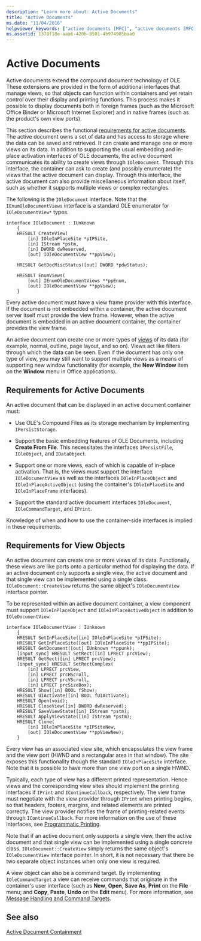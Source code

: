 ```yaml
---
description: "Learn more about: Active Documents"
title: "Active Documents"
ms.date: "11/04/2016"
helpviewer_keywords: ["active documents [MFC]", "active documents [MFC], requirements", "view objects [MFC], requirements", "OLE [MFC], active documents", "views [MFC], active documents", "active documents [MFC], views"]
ms.assetid: 1378f18e-aaa6-420b-8501-4b974905baa0
---
```

# Active Documents

Active documents extend the compound document technology of OLE. These extensions are provided in the form of additional interfaces that manage views, so that objects can function within containers and yet retain control over their display and printing functions. This process makes it possible to display documents both in foreign frames (such as the Microsoft Office Binder or Microsoft Internet Explorer) and in native frames (such as the product's own view ports).

This section describes the functional [requirements for active documents](#requirements_for_active_documents). The active document owns a set of data and has access to storage where the data can be saved and retrieved. It can create and manage one or more views on its data. In addition to supporting the usual embedding and in-place activation interfaces of OLE documents, the active document communicates its ability to create views through `IOleDocument`. Through this interface, the container can ask to create (and possibly enumerate) the views that the active document can display. Through this interface, the active document can also provide miscellaneous information about itself, such as whether it supports multiple views or complex rectangles.

The following is the `IOleDocument` interface. Note that the `IEnumOleDocumentViews` interface is a standard OLE enumerator for `IOleDocumentView*` types.

```
interface IOleDocument : IUnknown
    {
    HRESULT CreateView(
        [in] IOleInPlaceSite *pIPSite,
        [in] IStream *pstm,
        [in] DWORD dwReserved,
        [out] IOleDocumentView **ppView);

    HRESULT GetDocMiscStatus([out] DWORD *pdwStatus);

    HRESULT EnumViews(
        [out] IEnumOleDocumentViews **ppEnum,
        [out] IOleDocumentView **ppView);
    }
```

Every active document must have a view frame provider with this interface. If the document is not embedded within a container, the active document server itself must provide the view frame. However, when the active document is embedded in an active document container, the container provides the view frame.

An active document can create one or more types of [views](#requirements_for_view_objects) of its data (for example, normal, outline, page layout, and so on). Views act like filters through which the data can be seen. Even if the document has only one type of view, you may still want to support multiple views as a means of supporting new window functionality (for example, the **New Window** item on the **Window** menu in Office applications).

## <a name="requirements_for_active_documents"></a> Requirements for Active Documents

An active document that can be displayed in an active document container must:

- Use OLE's Compound Files as its storage mechanism by implementing `IPersistStorage`.

- Support the basic embedding features of OLE Documents, including **Create From File**. This necessitates the interfaces `IPersistFile`, `IOleObject`, and `IDataObject`.

- Support one or more views, each of which is capable of in-place activation. That is, the views must support the interface `IOleDocumentView` as well as the interfaces `IOleInPlaceObject` and `IOleInPlaceActiveObject` (using the container's `IOleInPlaceSite` and `IOleInPlaceFrame` interfaces).

- Support the standard active document interfaces `IOleDocument`, `IOleCommandTarget`, and `IPrint`.

Knowledge of when and how to use the container-side interfaces is implied in these requirements.

## <a name="requirements_for_view_objects"></a> Requirements for View Objects

An active document can create one or more views of its data. Functionally, these views are like ports onto a particular method for displaying the data. If an active document only supports a single view, the active document and that single view can be implemented using a single class. `IOleDocument::CreateView` returns the same object's `IOleDocumentView` interface pointer.

To be represented within an active document container, a view component must support `IOleInPlaceObject` and `IOleInPlaceActiveObject` in addition to `IOleDocumentView`:

```
interface IOleDocumentView : IUnknown
    {
    HRESULT SetInPlaceSite([in] IOleInPlaceSite *pIPSite);
    HRESULT GetInPlaceSite([out] IOleInPlaceSite **ppIPSite);
    HRESULT GetDocument([out] IUnknown **ppunk);
    [input_sync] HRESULT SetRect([in] LPRECT prcView);
    HRESULT GetRect([in] LPRECT prcView);
    [input_sync] HRESULT SetRectComplex(
        [in] LPRECT prcView,
        [in] LPRECT prcHScroll,
        [in] LPRECT prcVScroll,
        [in] LPRECT prcSizeBox);
    HRESULT Show([in] BOOL fShow);
    HRESULT UIActivate([in] BOOL fUIActivate);
    HRESULT Open(void);
    HRESULT CloseView([in] DWORD dwReserved);
    HRESULT SaveViewState([in] IStream *pstm);
    HRESULT ApplyViewState([in] IStream *pstm);
    HRESULT Clone(
        [in] IOleInPlaceSite *pIPSiteNew,
        [out] IOleDocumentView **ppViewNew);
    }
```

Every view has an associated view site, which encapsulates the view frame and the view port (HWND and a rectangular area in that window). The site exposes this functionality though the standard `IOleInPlaceSite` interface. Note that it is possible to have more than one view port on a single HWND.

Typically, each type of view has a different printed representation. Hence views and the corresponding view sites should implement the printing interfaces if `IPrint` and `IContinueCallback`, respectively. The view frame must negotiate with the view provider through `IPrint` when printing begins, so that headers, footers, margins, and related elements are printed correctly. The view provider notifies the frame of printing-related events through `IContinueCallback`. For more information on the use of these interfaces, see [Programmatic Printing](programmatic-printing.md).

Note that if an active document only supports a single view, then the active document and that single view can be implemented using a single concrete class. `IOleDocument::CreateView` simply returns the same object's `IOleDocumentView` interface pointer. In short, it is not necessary that there be two separate object instances when only one view is required.

A view object can also be a command target. By implementing `IOleCommandTarget` a view can receive commands that originate in the container's user interface (such as **New**, **Open**, **Save As**, **Print** on the **File** menu; and **Copy**, **Paste**, **Undo** on the **Edit** menu). For more information, see [Message Handling and Command Targets](message-handling-and-command-targets.md).

## See also

[Active Document Containment](active-document-containment.md)

